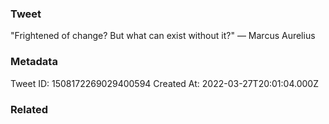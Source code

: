 ### Tweet
"Frightened of change? But what can exist without it?" — Marcus Aurelius

### Metadata
Tweet ID: 1508172269029400594
Created At: 2022-03-27T20:01:04.000Z

### Related

